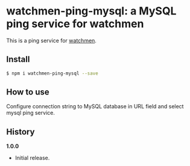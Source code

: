# watchmen-ping-mysql: a MySQL ping service for watchmen

This is a ping service for [watchmen](https://github.com/iloire/WatchMen).

## Install

```sh
$ npm i watchmen-ping-mysql --save
```
## How to use
Configure connection string to MySQL database in URL field and select mysql ping service.

## History

**1.0.0**

- Initial release.
